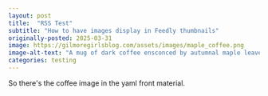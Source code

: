 ```yaml
---
layout: post
title:  "RSS Test"
subtitle: "How to have images display in Feedly thumbnails"
originally-posted: 2025-03-31
image: https://gilmoregirlsblog.com/assets/images/maple_coffee.png
image-alt-text: "A mug of dark coffee ensconced by autumnal maple leaves"
categories: testing
---
```

So there's the coffee image in the yaml front material.